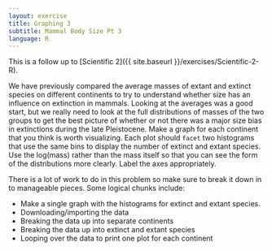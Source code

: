 ```yaml
---
layout: exercise
title: Graphing 3
subtitle: Mammal Body Size Pt 3
language: R
---
```


This is a follow up to [Scientific 2]({{ site.baseurl }}/exercises/Scientific-2-R).

We have previously compared the average masses of extant and extinct species on
different continents to try to understand whether size has an influence on
extinction in mammals. Looking at the averages was a good start, but we really
need to look at the full distributions of masses of the two groups to get the
best picture of whether or not there was a major size bias in extinctions during
the late Pleistocene. Make a graph for each continent that you think is worth 
visualizing. Each plot should `facet` two histograms that use
the same bins to display the number of extinct and extant species. Use the
log(mass) rather than the mass itself so that you can see the form of the
distributions more clearly. Label the axes appropriately.

There is a lot of work to do in this problem so make sure to break it down in to
manageable pieces. Some logical chunks include:

* Make a single graph with the histograms for extinct and extant species.
* Downloading/importing the data
* Breaking the data up into separate continents
* Breaking the data up into extinct and extant species
* Looping over the data to print one plot for each continent
